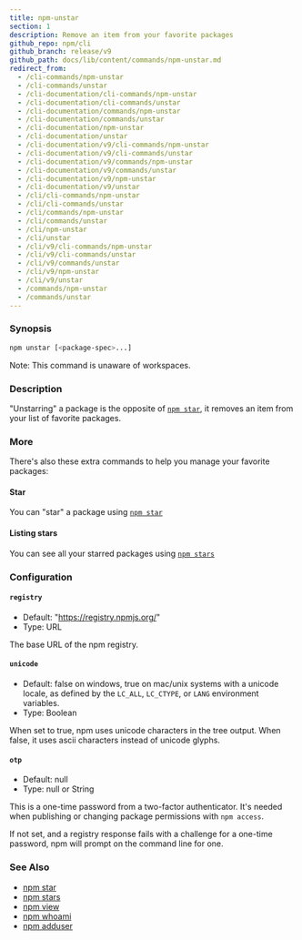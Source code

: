 ```yaml
---
title: npm-unstar
section: 1
description: Remove an item from your favorite packages
github_repo: npm/cli
github_branch: release/v9
github_path: docs/lib/content/commands/npm-unstar.md
redirect_from:
  - /cli-commands/npm-unstar
  - /cli-commands/unstar
  - /cli-documentation/cli-commands/npm-unstar
  - /cli-documentation/cli-commands/unstar
  - /cli-documentation/commands/npm-unstar
  - /cli-documentation/commands/unstar
  - /cli-documentation/npm-unstar
  - /cli-documentation/unstar
  - /cli-documentation/v9/cli-commands/npm-unstar
  - /cli-documentation/v9/cli-commands/unstar
  - /cli-documentation/v9/commands/npm-unstar
  - /cli-documentation/v9/commands/unstar
  - /cli-documentation/v9/npm-unstar
  - /cli-documentation/v9/unstar
  - /cli/cli-commands/npm-unstar
  - /cli/cli-commands/unstar
  - /cli/commands/npm-unstar
  - /cli/commands/unstar
  - /cli/npm-unstar
  - /cli/unstar
  - /cli/v9/cli-commands/npm-unstar
  - /cli/v9/cli-commands/unstar
  - /cli/v9/commands/unstar
  - /cli/v9/npm-unstar
  - /cli/v9/unstar
  - /commands/npm-unstar
  - /commands/unstar
---
```


### Synopsis

```bash
npm unstar [<package-spec>...]
```

Note: This command is unaware of workspaces.

### Description

"Unstarring" a package is the opposite of [`npm star`](/cli/v9/commands/npm-star),
it removes an item from your list of favorite packages.

### More

There's also these extra commands to help you manage your favorite packages:

#### Star

You can "star" a package using [`npm star`](/cli/v9/commands/npm-star)

#### Listing stars

You can see all your starred packages using [`npm stars`](/cli/v9/commands/npm-stars)

### Configuration

#### `registry`

* Default: "https://registry.npmjs.org/"
* Type: URL

The base URL of the npm registry.



#### `unicode`

* Default: false on windows, true on mac/unix systems with a unicode locale,
  as defined by the `LC_ALL`, `LC_CTYPE`, or `LANG` environment variables.
* Type: Boolean

When set to true, npm uses unicode characters in the tree output. When
false, it uses ascii characters instead of unicode glyphs.



#### `otp`

* Default: null
* Type: null or String

This is a one-time password from a two-factor authenticator. It's needed
when publishing or changing package permissions with `npm access`.

If not set, and a registry response fails with a challenge for a one-time
password, npm will prompt on the command line for one.



### See Also

* [npm star](/cli/v9/commands/npm-star)
* [npm stars](/cli/v9/commands/npm-stars)
* [npm view](/cli/v9/commands/npm-view)
* [npm whoami](/cli/v9/commands/npm-whoami)
* [npm adduser](/cli/v9/commands/npm-adduser)


